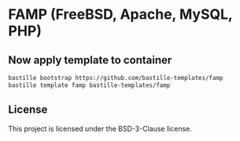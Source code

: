# FAMP (FreeBSD, Apache, MySQL, PHP)
## Now apply template to container
```sh
bastille bootstrap https://github.com/bastille-templates/famp
bastille template famp bastille-templates/famp
```

## License
This project is licensed under the BSD-3-Clause license.